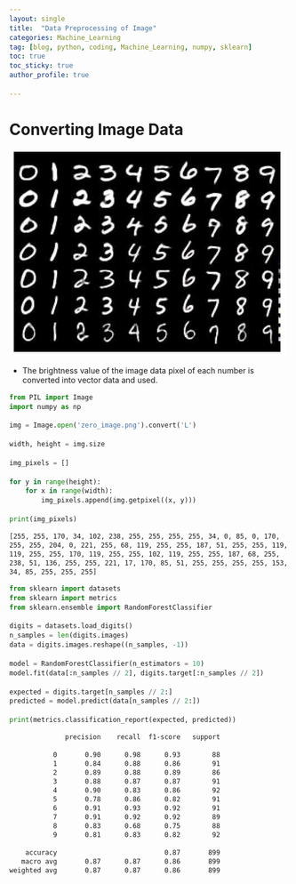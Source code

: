 ```yaml
---
layout: single
title:  "Data Preprocessing of Image"
categories: Machine_Learning
tag: [blog, python, coding, Machine_Learning, numpy, sklearn]
toc: true
toc_sticky: true
author_profile: true

---
```


# Converting Image Data

![img](/images/2022-04-13-Data_Preprocessing_of_Documents/MNIST.png)

- The brightness value of the image data pixel of each number is converted into vector data and used.


```python
from PIL import Image
import numpy as np

img = Image.open('zero_image.png').convert('L')

width, height = img.size

img_pixels = []

for y in range(height):
    for x in range(width):
        img_pixels.append(img.getpixel((x, y)))
        
print(img_pixels)
```

    [255, 255, 170, 34, 102, 238, 255, 255, 255, 255, 34, 0, 85, 0, 170, 255, 255, 204, 0, 221, 255, 68, 119, 255, 255, 187, 51, 255, 255, 119, 119, 255, 255, 170, 119, 255, 255, 102, 119, 255, 255, 187, 68, 255, 238, 51, 136, 255, 255, 221, 17, 170, 85, 51, 255, 255, 255, 255, 153, 34, 85, 255, 255, 255]
    


```python
from sklearn import datasets
from sklearn import metrics
from sklearn.ensemble import RandomForestClassifier

digits = datasets.load_digits()
n_samples = len(digits.images)
data = digits.images.reshape((n_samples, -1))

model = RandomForestClassifier(n_estimators = 10)
model.fit(data[:n_samples // 2], digits.target[:n_samples // 2])

expected = digits.target[n_samples // 2:]
predicted = model.predict(data[n_samples // 2:])

print(metrics.classification_report(expected, predicted))
```

                  precision    recall  f1-score   support
    
               0       0.90      0.98      0.93        88
               1       0.84      0.88      0.86        91
               2       0.89      0.88      0.89        86
               3       0.88      0.87      0.87        91
               4       0.90      0.83      0.86        92
               5       0.78      0.86      0.82        91
               6       0.91      0.93      0.92        91
               7       0.91      0.92      0.92        89
               8       0.83      0.68      0.75        88
               9       0.81      0.83      0.82        92
    
        accuracy                           0.87       899
       macro avg       0.87      0.87      0.86       899
    weighted avg       0.87      0.87      0.86       899
    
    
